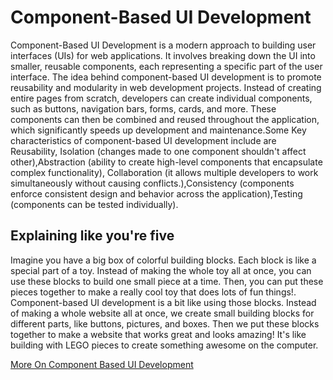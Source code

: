 # Component-Based UI Development

Component-Based UI Development is a modern approach to building user interfaces (UIs) for web applications. It involves breaking down the UI into smaller, reusable components, each representing a specific part of the user interface. The idea behind component-based UI development is to promote reusability and modularity in web development projects. Instead of creating entire pages from scratch, developers can create individual components, such as buttons, navigation bars, forms, cards, and more. These components can then be combined and reused throughout the application, which significantly speeds up development and maintenance.Some Key characteristics of component-based UI development include are Reusability, Isolation (changes made to one component shouldn't affect other),Abstraction (ability to create high-level components that encapsulate complex functionality), Collaboration (it allows multiple developers to work simultaneously without causing conflicts.),Consistency (components enforce consistent design and behavior across the application),Testing (components can be tested individually).

## Explaining like you're five

Imagine you have a big box of colorful building blocks. Each block is like a special part of a toy. Instead of making the whole toy all at once, you can use these blocks to build one small piece at a time. Then, you can put these pieces together to make a really cool toy that does lots of fun things!. Component-based UI development is a bit like using those blocks. Instead of making a whole website all at once, we create small building blocks for different parts, like buttons, pictures, and boxes. Then we put these blocks together to make a website that works great and looks amazing! It's like building with LEGO pieces to create something awesome on the computer.

[More On Component Based UI Development](https://medium.com/swlh/the-importance-of-component-based-ui-design-666e5dfc7c1a)
